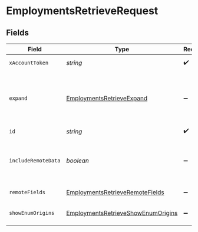 # EmploymentsRetrieveRequest


## Fields

| Field                                                                                                                  | Type                                                                                                                   | Required                                                                                                               | Description                                                                                                            |
| ---------------------------------------------------------------------------------------------------------------------- | ---------------------------------------------------------------------------------------------------------------------- | ---------------------------------------------------------------------------------------------------------------------- | ---------------------------------------------------------------------------------------------------------------------- |
| `xAccountToken`                                                                                                        | *string*                                                                                                               | :heavy_check_mark:                                                                                                     | Token identifying the end user.                                                                                        |
| `expand`                                                                                                               | [EmploymentsRetrieveExpand](../../models/operations/employmentsretrieveexpand.md)                                      | :heavy_minus_sign:                                                                                                     | Which relations should be returned in expanded form. Multiple relation names should be comma separated without spaces. |
| `id`                                                                                                                   | *string*                                                                                                               | :heavy_check_mark:                                                                                                     | N/A                                                                                                                    |
| `includeRemoteData`                                                                                                    | *boolean*                                                                                                              | :heavy_minus_sign:                                                                                                     | Whether to include the original data Merge fetched from the third-party to produce these models.                       |
| `remoteFields`                                                                                                         | [EmploymentsRetrieveRemoteFields](../../models/operations/employmentsretrieveremotefields.md)                          | :heavy_minus_sign:                                                                                                     | Deprecated. Use show_enum_origins.                                                                                     |
| `showEnumOrigins`                                                                                                      | [EmploymentsRetrieveShowEnumOrigins](../../models/operations/employmentsretrieveshowenumorigins.md)                    | :heavy_minus_sign:                                                                                                     | Which fields should be returned in non-normalized form.                                                                |